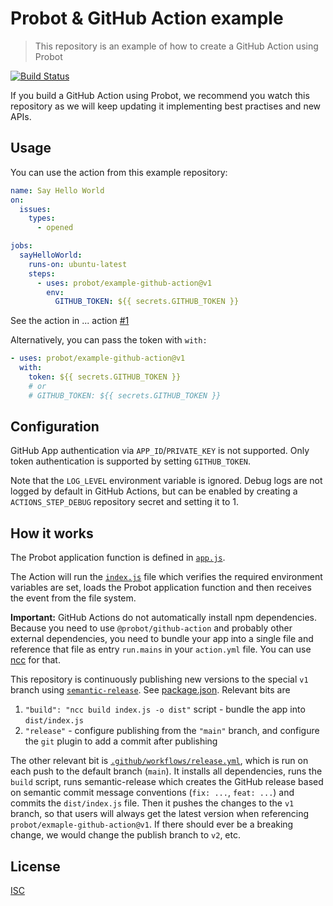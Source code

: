 # Probot & GitHub Action example


> This repository is an example of how to create a GitHub Action using Probot

[![Build Status](https://github.com/probot/example-github-action/workflows/Test/badge.svg)](https://github.com/probot/example-github-action/actions)

If you build a GitHub Action using Probot, we recommend you watch this repository as we will keep updating it implementing best practises and new APIs.

## Usage

You can use the action from this example repository:

```yml
name: Say Hello World
on:
  issues:
    types:
      - opened

jobs:
  sayHelloWorld:
    runs-on: ubuntu-latest
    steps:
      - uses: probot/example-github-action@v1
        env:
          GITHUB_TOKEN: ${{ secrets.GITHUB_TOKEN }}
```

See the action in ... action [#1](https://github.com/probot/example-github-action/issues/1)

Alternatively, you can pass the token with `with:`

```yml
- uses: probot/example-github-action@v1
  with:
    token: ${{ secrets.GITHUB_TOKEN }}
    # or
    # GITHUB_TOKEN: ${{ secrets.GITHUB_TOKEN }}
```

## Configuration

GitHub App authentication via `APP_ID`/`PRIVATE_KEY` is not supported. Only token authentication is supported by setting `GITHUB_TOKEN`.

Note that the `LOG_LEVEL` environment variable is ignored. Debug logs are not logged by default in GitHub Actions, but can be enabled by creating a `ACTIONS_STEP_DEBUG` repository secret and setting it to 1.

## How it works

The Probot application function is defined in [`app.js`](app.js).

The Action will run the [`index.js`](index.js) file which verifies the required environment variables are set, loads the Probot application function and then receives the event from the file system.

**Important:** GitHub Actions do not automatically install npm dependencies. Because you need to use `@probot/github-action` and probably other external dependencies, you need to bundle your app into a single file and reference that file as entry `run.mains` in your `action.yml` file. You can use [ncc](https://github.com/vercel/ncc) for that.

This repository is continuously publishing new versions to the special `v1` branch using [`semantic-release`](github.com/semantic-release/semantic-release). See [package.json](package.json). Relevant bits are

1. `"build": "ncc build index.js -o dist"` script - bundle the app into `dist/index.js`
2. `"release"` - configure publishing from the `"main"` branch, and configure the `git` plugin to add a commit after publishing

The other relevant bit is [`.github/workflows/release.yml`](.github/workflows/release.yml), which is run on each push to the default branch (`main`). It installs all dependencies, runs the `build` script, runs semantic-release which creates the GitHub release based on semantic commit message conventions (`fix: ...`, `feat: ...`) and commits the `dist/index.js` file. Then it pushes the changes to the `v1` branch, so that users will always get the latest version when referencing `probot/exmaple-github-action@v1`. If there should ever be a breaking change, we would change the publish branch to `v2`, etc.

## License

[ISC](LICENSE)
